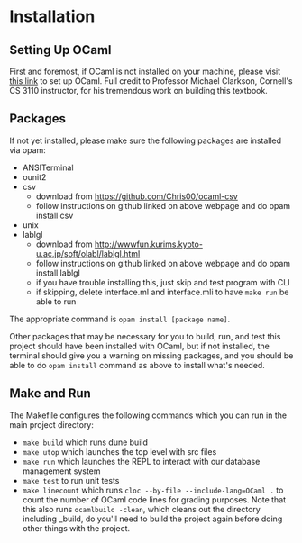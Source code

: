 # Installation

## Setting Up OCaml
First and foremost, if OCaml is not installed on your machine, please visit
[this link](https://cs3110.github.io/textbook/chapters/preface/install.html)
to set up OCaml. Full credit to Professor Michael Clarkson, 
Cornell's CS 3110 instructor, for his tremendous work on building this
textbook.

## Packages
If not yet installed, please make sure the following packages are installed
via opam:
- ANSITerminal
- ounit2
- csv
  - download from https://github.com/Chris00/ocaml-csv
  - follow instructions on github linked on above webpage and do opam install csv
- unix
- lablgl
  - download from http://wwwfun.kurims.kyoto-u.ac.jp/soft/olabl/lablgl.html
  - follow instructions on github linked on above webpage and do opam install lablgl
  - if you have trouble installing this, just skip and test program with CLI
  - if skipping, delete interface.ml and interface.mli to have ``make run`` be able to run

The appropriate command is
  ``opam install [package name]``.

Other packages that may be necessary for you to build, run, and test this
project should have been installed with OCaml, but if not installed, the
terminal should give you a warning on missing packages, and you should be able
to do ``opam install`` command as above to install what's needed.

## Make and Run
The Makefile configures the following commands which you can run in
the main project directory:
- ``make build`` which runs dune build
- ``make utop`` which launches the top level with src files
- ``make run`` which launches the REPL to interact with our database management
system
- ``make test`` to run unit tests
- ``make linecount`` which runs ``cloc --by-file --include-lang=OCaml .`` to
count the number of OCaml code lines for grading purposes. Note that this also
runs ``ocamlbuild -clean``, which cleans out the directory including _build,
do you'll need to build the project again before doing other things with the
project.